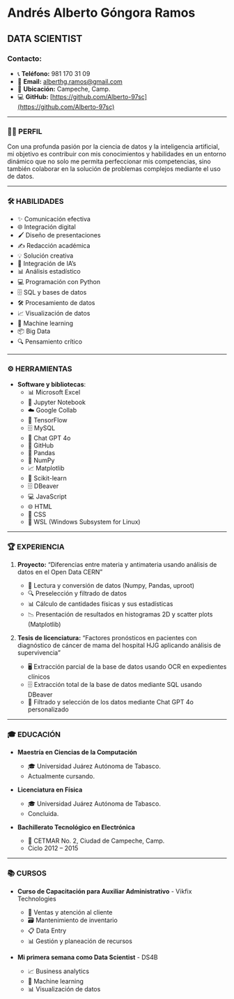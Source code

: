 # Andrés Alberto Góngora Ramos
## DATA SCIENTIST

### Contacto:
- 📞 **Teléfono:** 981 170 31 09
- 📧 **Email:** alberthg.ramos@gmail.com
- 📍 **Ubicación:** Campeche, Camp.
- 💻 **GitHub:** [https://github.com/Alberto-97sc](https://github.com/Alberto-97sc)

---

### 🧑‍💻 PERFIL
Con una profunda pasión por la ciencia de datos y la inteligencia artificial, mi objetivo es contribuir con mis conocimientos y habilidades en un entorno dinámico que no solo me permita perfeccionar mis competencias, sino también colaborar en la solución de problemas complejos mediante el uso de datos.

---

### 🛠️ HABILIDADES
- ✨ Comunicación efectiva
- 🌐 Integración digital
- 🖌️ Diseño de presentaciones
- ✍️ Redacción académica
- 💡 Solución creativa
- 🤖 Integración de IA’s
- 📊 Análisis estadístico
- 💻 Programación con Python
- 🗄️ SQL y bases de datos
- 🛠️ Procesamiento de datos
- 📈 Visualización de datos
- 🤖 Machine learning
- 📦 Big Data
- 🔍 Pensamiento crítico

---

### ⚙️ HERRAMIENTAS
- **Software y bibliotecas**:
  - 📊 Microsoft Excel
  - 📓 Jupyter Notebook
  - ☁️ Google Collab
  - 🤖 TensorFlow
  - 🗄️ MySQL
  - 💬 Chat GPT 4o
  - 🐙 GitHub
  - 🐼 Pandas
  - 🧮 NumPy
  - 📈 Matplotlib
  - 🧪 Scikit-learn
  - 🗄️ DBeaver
  - 💻 JavaScript
  - 🌐 HTML
  - 🎨 CSS
  - 🐧 WSL (Windows Subsystem for Linux)

---

### 🏆 EXPERIENCIA
1. **Proyecto:** “Diferencias entre materia y antimateria usando análisis de datos en el Open Data CERN”
   - 🔄 Lectura y conversión de datos (Numpy, Pandas, uproot)
   - 🔍 Preselección y filtrado de datos
   - 📊 Cálculo de cantidades físicas y sus estadísticas
   - 📉 Presentación de resultados en histogramas 2D y scatter plots (Matplotlib)

2. **Tesis de licenciatura:** “Factores pronósticos en pacientes con diagnóstico de cáncer de mama del hospital HJG aplicando análisis de supervivencia”
   - 🖥️ Extracción parcial de la base de datos usando OCR en expedientes clínicos
   - 🗄️ Extracción total de la base de datos mediante SQL usando DBeaver
   - 🤖 Filtrado y selección de los datos mediante Chat GPT 4o personalizado

---

### 🎓 EDUCACIÓN
- **Maestría en Ciencias de la Computación**
  - 🎓 Universidad Juárez Autónoma de Tabasco.
  - Actualmente cursando.

- **Licenciatura en Física**
  - 🎓 Universidad Juárez Autónoma de Tabasco.
  - Concluida.

- **Bachillerato Tecnológico en Electrónica**
  - 🏫 CETMAR No. 2, Ciudad de Campeche, Camp.
  - Ciclo 2012 – 2015

---

### 📚 CURSOS
- **Curso de Capacitación para Auxiliar Administrativo** - Vikfix Technologies
  - 🛒 Ventas y atención al cliente
  - 🗃️ Mantenimiento de inventario
  - 📋 Data Entry
  - 📊 Gestión y planeación de recursos

- **Mi primera semana como Data Scientist** - DS4B
  - 📈 Business analytics
  - 🤖 Machine learning
  - 📊 Visualización de datos

